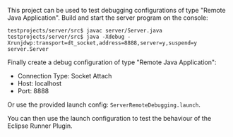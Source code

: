 This project can be used to test debugging configurations of type
"Remote Java Application". Build and start the server program on
the console:

```
testprojects/server/src$ javac server/Server.java
testprojects/server/src$ java -Xdebug -Xrunjdwp:transport=dt_socket,address=8888,server=y,suspend=y server.Server
```

Finally create a debug configuration of type "Remote Java Application":

* Connection Type: Socket Attach
* Host: localhost
* Port: 8888

Or use the provided launch config: `ServerRemoteDebugging.launch`.

You can then use the launch configuration to test the behaviour
of the Eclipse Runner Plugin.
